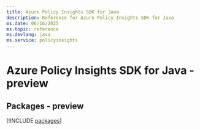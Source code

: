 ```yaml
---
title: Azure Policy Insights SDK for Java
description: Reference for Azure Policy Insights SDK for Java
ms.date: 06/16/2025
ms.topic: reference
ms.devlang: java
ms.service: policyinsights
---
```

# Azure Policy Insights SDK for Java - preview
## Packages - preview
[!INCLUDE [packages](policy-insights-index.md)]